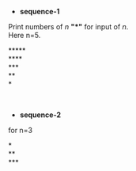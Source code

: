 <ul>
  <li><b>sequence-1</b></li>
</ul>
<p>Print numbers of <i>n</i> <b>"*"</b> for input of <i>n</i>. <br> Here n=5.</p>
<p>*****<br>****<br>***<br>**<br>*</p><br>

<ul>
<li><b>sequence-2</b></li>
</ul>
<p>for n=3</p>
<p>*<br>**<br>***</p>
